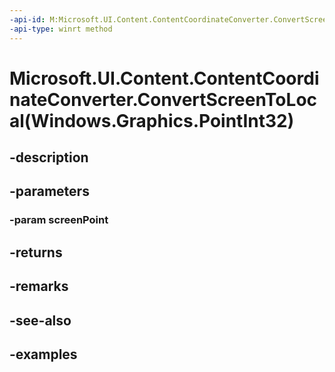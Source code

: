 ```yaml
---
-api-id: M:Microsoft.UI.Content.ContentCoordinateConverter.ConvertScreenToLocal(Windows.Graphics.PointInt32)
-api-type: winrt method
---
```


# Microsoft.UI.Content.ContentCoordinateConverter.ConvertScreenToLocal(Windows.Graphics.PointInt32)

<!--
public Windows.Foundation.Point ConvertScreenToLocal (Windows.Graphics.PointInt32 screenPoint);
-->


## -description

## -parameters

### -param screenPoint

## -returns

## -remarks

## -see-also

## -examples



